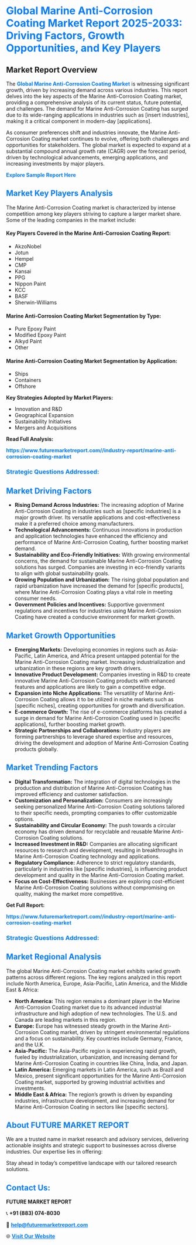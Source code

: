 <h1 style="color: #007BFF;">Global Marine Anti-Corrosion Coating Market Report 2025-2033: Driving Factors, Growth Opportunities, and Key Players</h1>

<section id="overview">
<h2>Market Report Overview</h2>
<p>The <a href="https://www.futuremarketreport.com//industry-report/marine-anti-corrosion-coating-market" style="color: #007BFF; text-decoration: none;"><strong>Global Marine Anti-Corrosion Coating Market</strong></a> is witnessing significant growth, driven by increasing demand across various industries. This report delves into the key aspects of the Marine Anti-Corrosion Coating market, providing a comprehensive analysis of its current status, future potential, and challenges. The demand for Marine Anti-Corrosion Coating has surged due to its wide-ranging applications in industries such as [insert industries], making it a critical component in modern-day [applications].</p>
<p>As consumer preferences shift and industries innovate, the Marine Anti-Corrosion Coating market continues to evolve, offering both challenges and opportunities for stakeholders. The global market is expected to expand at a substantial compound annual growth rate (CAGR) over the forecast period, driven by technological advancements, emerging applications, and increasing investments by major players.</p>
</section>

<section id="overview">
<p><a href="https://www.futuremarketreport.com//request-sample/reportId=83299" style="color: #007BFF; text-decoration: none;"><strong>Explore Sample Report Here</strong></a></p>
</section>

<section id="key-players">
<h2 style="color: #007BFF;">Market Key Players Analysis</h2>
<p>The Marine Anti-Corrosion Coating market is characterized by intense competition among key players striving to capture a larger market share. Some of the leading companies in the market include:</p>
<h4>Key Players Covered in the Marine Anti-Corrosion Coating Report:</h4>
<ul><li>AkzoNobel</li><li>Jotun</li><li>Hempel</li><li>CMP</li><li>Kansai</li><li>PPG</li><li>Nippon Paint</li><li>KCC</li><li>BASF</li><li>Sherwin-Williams</li></ul>
<h4>Marine Anti-Corrosion Coating Market Segmentation by Type:</h4>
<ul><li>Pure Epoxy Paint</li><li>Modified Epoxy Paint</li><li>Alkyd Paint</li><li>Other</li></ul>

<h4>Marine Anti-Corrosion Coating Market Segmentation by Application:</h4>
<ul><li>Ships</li><li>Containers</li><li>Offshore</li></ul>
<p><strong>Key Strategies Adopted by Market Players:</strong></p>
<ul>
<li>Innovation and R&D</li>
<li>Geographical Expansion</li>
<li>Sustainability Initiatives</li>
<li>Mergers and Acquisitions</li>
</ul>
</section>

<section>
<p><strong>Read Full Analysis: </strong></p><a href="https://www.futuremarketreport.com//industry-report/marine-anti-corrosion-coating-market" style="color: #007BFF; text-decoration: none;"><strong>https://www.futuremarketreport.com//industry-report/marine-anti-corrosion-coating-market</strong></a>
<h3 style="color: #007BFF;">Strategic Questions Addressed:</h3>
</section>

<section id="driving-factors">
<h2 style="color: #007BFF;">Market Driving Factors</h2>
<ul>
<li><strong>Rising Demand Across Industries:</strong> The increasing adoption of Marine Anti-Corrosion Coating in industries such as [specific industries] is a major growth driver. Its versatile applications and cost-effectiveness make it a preferred choice among manufacturers.</li>
<li><strong>Technological Advancements:</strong> Continuous innovations in production and application technologies have enhanced the efficiency and performance of Marine Anti-Corrosion Coating, further boosting market demand.</li>
<li><strong>Sustainability and Eco-Friendly Initiatives:</strong> With growing environmental concerns, the demand for sustainable Marine Anti-Corrosion Coating solutions has surged. Companies are investing in eco-friendly variants to align with global sustainability goals.</li>
<li><strong>Growing Population and Urbanization:</strong> The rising global population and rapid urbanization have increased the demand for [specific products], where Marine Anti-Corrosion Coating plays a vital role in meeting consumer needs.</li>
<li><strong>Government Policies and Incentives:</strong> Supportive government regulations and incentives for industries using Marine Anti-Corrosion Coating have created a conducive environment for market growth.</li>
</ul>
</section>

<section id="growth-opportunities">
<h2 style="color: #007BFF;">Market Growth Opportunities</h2>
<ul>
<li><strong>Emerging Markets:</strong> Developing economies in regions such as Asia-Pacific, Latin America, and Africa present untapped potential for the Marine Anti-Corrosion Coating market. Increasing industrialization and urbanization in these regions are key growth drivers.</li>
<li><strong>Innovative Product Development:</strong> Companies investing in R&D to create innovative Marine Anti-Corrosion Coating products with enhanced features and applications are likely to gain a competitive edge.</li>
<li><strong>Expansion into Niche Applications:</strong> The versatility of Marine Anti-Corrosion Coating allows it to be utilized in niche markets such as [specific niches], creating opportunities for growth and diversification.</li>
<li><strong>E-commerce Growth:</strong> The rise of e-commerce platforms has created a surge in demand for Marine Anti-Corrosion Coating used in [specific applications], further boosting market growth.</li>
<li><strong>Strategic Partnerships and Collaborations:</strong> Industry players are forming partnerships to leverage shared expertise and resources, driving the development and adoption of Marine Anti-Corrosion Coating products globally.</li>
</ul>
</section>

<section id="trending-factors">
<h2 style="color: #007BFF;">Market Trending Factors</h2>
<ul>
<li><strong>Digital Transformation:</strong> The integration of digital technologies in the production and distribution of Marine Anti-Corrosion Coating has improved efficiency and customer satisfaction.</li>
<li><strong>Customization and Personalization:</strong> Consumers are increasingly seeking personalized Marine Anti-Corrosion Coating solutions tailored to their specific needs, prompting companies to offer customizable options.</li>
<li><strong>Sustainability and Circular Economy:</strong> The push towards a circular economy has driven demand for recyclable and reusable Marine Anti-Corrosion Coating solutions.</li>
<li><strong>Increased Investment in R&D:</strong> Companies are allocating significant resources to research and development, resulting in breakthroughs in Marine Anti-Corrosion Coating technology and applications.</li>
<li><strong>Regulatory Compliance:</strong> Adherence to strict regulatory standards, particularly in industries like [specific industries], is influencing product development and quality in the Marine Anti-Corrosion Coating market.</li>
<li><strong>Focus on Cost-Effectiveness:</strong> Businesses are exploring cost-efficient Marine Anti-Corrosion Coating solutions without compromising on quality, making the market more competitive.</li>
</ul>
</section>

<section>
<p><strong>Get Full Report: </strong></p><a href="https://www.futuremarketreport.com//industry-report/marine-anti-corrosion-coating-market" style="color: #007BFF; text-decoration: none;"><strong>https://www.futuremarketreport.com//industry-report/marine-anti-corrosion-coating-market</strong></a>
<h3 style="color: #007BFF;">Strategic Questions Addressed:</h3>
</section>


<section id="regional-analysis">
<h2 style="color: #007BFF;">Market Regional Analysis</h2>
<p>The global Marine Anti-Corrosion Coating market exhibits varied growth patterns across different regions. The key regions analyzed in this report include North America, Europe, Asia-Pacific, Latin America, and the Middle East & Africa:</p>
<ul>
<li><strong>North America:</strong> This region remains a dominant player in the Marine Anti-Corrosion Coating market due to its advanced industrial infrastructure and high adoption of new technologies. The U.S. and Canada are leading markets in this region.</li>
<li><strong>Europe:</strong> Europe has witnessed steady growth in the Marine Anti-Corrosion Coating market, driven by stringent environmental regulations and a focus on sustainability. Key countries include Germany, France, and the U.K.</li>
<li><strong>Asia-Pacific:</strong> The Asia-Pacific region is experiencing rapid growth, fueled by industrialization, urbanization, and increasing demand for Marine Anti-Corrosion Coating in countries like China, India, and Japan.</li>
<li><strong>Latin America:</strong> Emerging markets in Latin America, such as Brazil and Mexico, present significant opportunities for the Marine Anti-Corrosion Coating market, supported by growing industrial activities and investments.</li>
<li><strong>Middle East & Africa:</strong> The region’s growth is driven by expanding industries, infrastructure development, and increasing demand for Marine Anti-Corrosion Coating in sectors like [specific sectors].</li>
</ul>
</section>

<footer>
<h2 style="color: #007BFF;">About FUTURE MARKET REPORT</h2>
<p>We are a trusted name in market research and advisory services, delivering actionable insights and strategic support to businesses across diverse industries. Our expertise lies in offering:</p>

<p>Stay ahead in today’s competitive landscape with our tailored research solutions.</p>

<h2 style="color: #007BFF;">Contact Us:</h2>
<p><strong>FUTURE MARKET REPORT</strong></p>
<p>📞 <strong>+91 (883) 074-8030</strong></p>
<p>📧 <strong><a href="mailto:help@futuremarketreport.com" style="color: #007BFF;">help@futuremarketreport.com</a></strong></p>
<p>🌐 <strong><a href="https://www.futuremarketreport.com/" style="color: #007BFF;">Visit Our Website</a></strong></p>
</footer>